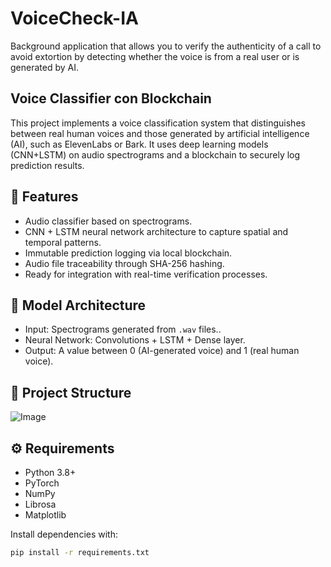 # VoiceCheck-IA
Background application that allows you to verify the authenticity of a call to avoid extortion by detecting whether the voice is from a real user or is generated by AI.

## Voice Classifier con Blockchain

This project implements a voice classification system that distinguishes between real human voices and those generated by artificial intelligence (AI), such as ElevenLabs or Bark. It uses deep learning models (CNN+LSTM) on audio spectrograms and a blockchain to securely log prediction results.

## 🚀 Features

- Audio classifier based on spectrograms.
- CNN + LSTM neural network architecture to capture spatial and temporal patterns.
- Immutable prediction logging via local blockchain.
- Audio file traceability through SHA-256 hashing.
- Ready for integration with real-time verification processes.

## 🧠 Model Architecture

- Input: Spectrograms generated from `.wav` files..
- Neural Network: Convolutions + LSTM + Dense layer.
- Output: A value between 0 (AI-generated voice) and 1 (real human voice).

## 📂 Project Structure

![Image](https://github.com/user-attachments/assets/e29ed640-e124-493d-b00f-ed894c134454)

## ⚙️ Requirements

- Python 3.8+
- PyTorch
- NumPy
- Librosa
- Matplotlib

Install dependencies with:

```bash
pip install -r requirements.txt


